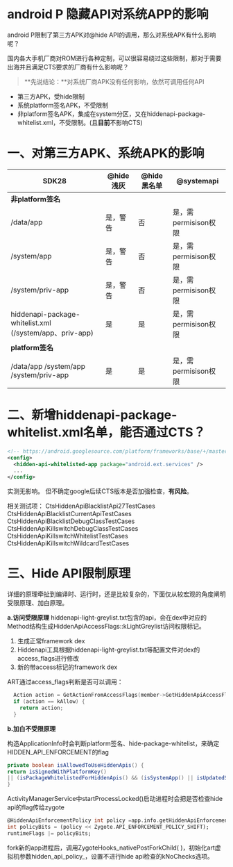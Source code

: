 # android P 隐藏API对系统APP的影响

android P限制了第三方APK对@hide API的调用，那么对系统APK有什么影响呢？

国内各大手机厂商对ROM进行各种定制，可以很容易绕过这些限制，那对于需要出海并且满足CTS要求的厂商有什么影响呢？

> **先说结论：**对系统厂商APK没有任何影响，依然可调用任何API

- 第三方APK，受hide限制
- 系统platform签名APK，不受限制
- 非platform签名APK，集成在system分区，又在hiddenapi-package-whitelist.xml，不受限制。(且**目前**不影响CTS)

# 一、对第三方APK、系统APK的影响

| SDK28                                                   | @hide 浅灰 | @hide 黑名单 | @systemapi           |
| ------------------------------------------------------- | ---------- | ------------ | -------------------- |
| **非platform签名**                                      |            |              |                      |
| /data/app                                               | 是，警告   | 否           | 是，需permisison权限 |
| /system/app                                             | 是，警告   | 否           | 是，需permisison权限 |
| /system/priv-app                                        | 是，警告   | 否           | 是，需permisison权限 |
| hiddenapi-package-whitelist.xml (/system/app、priv-app) | 是         | 是           | 是，需permisison权限 |
| **platform签名**                                        |            |              |                      |
| /data/app /system/app /system/priv-app                  | 是         | 是           | 是，需permisison权限 |

# 二、新增hiddenapi-package-whitelist.xml名单，能否通过CTS？

````xml
<!-- https://android.googlesource.com/platform/frameworks/base/+/master/data/etc/hiddenapi-package-whitelist.xml -->
<config>
  <hidden-api-whitelisted-app package="android.ext.services" />
  ...
</config>
````

实测无影响。
但不确定google后续CTS版本是否加强检查，**有风险**。

相关测试项：
CtsHiddenApiBlacklistApi27TestCases
CtsHiddenApiBlacklistCurrentApiTestCases
CtsHiddenApiBlacklistDebugClassTestCases
CtsHiddenApiKillswitchDebugClassTestCases
CtsHiddenApiKillswitchWhitelistTestCases
CtsHiddenApiKillswitchWildcardTestCases

# 三、Hide API限制原理

详细的原理牵扯到编译时、运行时，还是比较复杂的，下面仅从较宏观的角度阐明受限原理、加白原理。

**a.访问受限原理**
hiddenapi-light-greylist.txt包含的api，会在dex中对应的Method结构生成HiddenApiAccessFlags::kLightGreylist访问权限标记。

1. 生成正常framework dex
2. Hiddenapi工具根据hiddenapi-light-greylist.txt等配置文件对dex的access_flags进行修改
3. 新的带access标记的framework dex

ART通过access_flags判断是否可以调用：

```kotlin
  Action action = GetActionFromAccessFlags(member->GetHiddenApiAccessFlags());
  if (action == kAllow) {
    return action;
  }
```

**b.加白不受限原理**

构造ApplicationInfo时会判断platform签名、hide-package-whitelist，来确定HIDDEN_API_ENFORCEMENT的flag

```java
private boolean isAllowedToUseHiddenApis() {
return isSignedWithPlatformKey()
|| (isPackageWhitelistedForHiddenApis() && (isSystemApp() || isUpdatedSystemApp()));
}
```

ActivityManagerService中startProcessLocked()启动进程时会把是否检查hide api的flag传给zygote

```dart
@HiddenApiEnforcementPolicy int policy =app.info.getHiddenApiEnforcementPolicy();
int policyBits = (policy << Zygote.API_ENFORCEMENT_POLICY_SHIFT);
runtimeFlags |= policyBits;
```

fork新的app进程后，调用ZygoteHooks_nativePostForkChild( )，初始化art虚拟机参数hidden_api_policy_，设置不进行hide api检查的kNoChecks选项。

